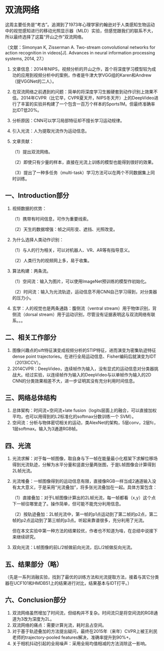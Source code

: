# 双流网络

这周主要任务是“考古”。追溯到了1973年心理学家约翰逊对于人类感知生物运动中的视觉感知进行的移动光照显示器（MLD）实验，但感觉跟我们的联系不大，所以最终选择了这篇“开山之作”双流网络。

（文献：Simonyan K, Zisserman A. Two-stream convolutional networks for action recognition in videos[J]. Advances in neural information processing systems, 2014, 27.）

1. 文章信息：2014年NIPS，视频分析的开山之作，首个将深度学习模型较为成功的应用到视频分析中的案例，作者是牛津大学VGG组的Karen和Andrew（提VGGNet的二人）。

2. 在双流网络之前遇到的问题：简单的将深度学习生搬硬套到动作识别上效果不佳。2014年CVPR（比它早，CVPR夏天开，NIPS冬天开）上的DeepVideo进行了丰富的实验并构建了一个包含一百万个样本的Sports1M。但最终准确率比IDT低20%。

3. 分析原因：CNN可以学习局部特征却不擅长学习运动规律。

4. 引入光流：人为提取光流作为运动信息。

5. 文章贡献：

   （1）提出双流网络。

   （2）即使只有少量的样本，直接在光流上训练的模型也能得到很好的效果。

   （3）提出了一种多任务（multi-task）学习方法可以在两个不同数据集上同时训练。

## 一、Introduction部分

1. 视频数据的优势：

   （1）携带有时间信息，可作为重要线索。

   （2）天生的数据增强：帧之间形变、遮挡、光照改变。

2. 为什么选择人类动作识别：

   （1）与人的行为相关，可以对机器人、VR、AR等有指导意义。

   （2）人类行为的视频网上多，易于收集。

3. 算法构建：两条流。

   （1）空间流：输入为图片，可以使用ImageNet预训练的模型作初始化。

   （2）时间流：输入为光流轨迹，运动信息不用CNN自己学习得到，对分类器的压力小。

4. 玄学：人的视觉也是两条通路：腹侧流（ventral stream）用于物体识别，背侧流（dorsal stream）用于运动识别，尽管没有证据表明这与双流网络有联系。。。

## 二、相关工作部分

1. 图像兴趣点的sift特征演变成视频分析的STIP特征，进而演变为密集轨迹特征dense point trajectories。在进行全局运动信息、Fisher编码后就演变为IDT（2013ICCV）。
2. 2014CVPR：DeepVideo，连续帧作为输入，没有显式的运动信息对分类器挑战大。经过实验，以连续帧作为输入的DeepVideo与以单帧作为输入的2D CNN的分类效果相差不大，进一步证明其没有充分利用时间信息。

## 三、网络总体结构

1. 总体架构：时间流+空间流+late fusion（logits层面上的融合，可以直接加权平均，也可以用得到的L2标准化的softmax分数训练一个 SVM）。
2. 空间流：分析与物体密切相关的运动，类AlexNet的架构，5层conv，2层fc，1层softmax。输入为3通道RGB帧。

## 四、光流

1. 光流求解：对于每一帧图像，取自身与下一帧在能量最小化框架下求解位移场得到光流轨迹，分解为水平分量和竖直分量两张图，于是L帧图像会计算得到2L帧光流。

2. 光流堆叠：一帧图像得到的运动信息有限，直接像RGB一样当成2通道输入没有太大意义，于是采用“光流叠加”，将多张光流叠加在一起。具体方案包含：

   （1）直接叠加：对于L帧图像计算出的2L帧光流，每一帧都看（x,y）这个点下一帧往哪里走了。操作简单，但可能不能充分利用信息。

   （2）按轨迹叠加：2L帧光流中，第一帧的p1点运动到了第二帧的p2点，第二帧的p2点运动到了第三帧的p3点。听起来靠谱很多，充分利用了光流。

   但在本文实验中第一种方法的结果较优，作者也不知道为啥，在总结中说接下来继续研究。

3. 双向光流：L帧图像的前L/2帧做前向光流，后L/2帧做反向光流。

## 五、结果部分（略）

（先是一系列消融实验，找到了最优的训练方法和光流提取方法，接着与其它分类器在UCF101和HMDB51上的结果进行对比，结果基本与IDT打平。）

## 六、Conclusion部分

1. 双流网络虽然增加了时间流，但结构并不复杂。时间流只是将空间流的RGB通道为3改为深度为2L。
2. 双流网络的痛点：需要计算光流，耗时且占空间。
3. 对于基于轨迹叠加的方法提出疑问，最终在2015年（来年）CVPR上被王利民老师的trajectory-pooled features解决，准确率提升到90%+。
4. 关于相机抖动引起的全局噪声：采用全局均值相减的方法消除这一影响。